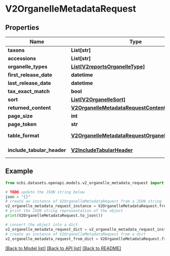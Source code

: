# V2OrganelleMetadataRequest


## Properties

Name | Type | Description | Notes
------------ | ------------- | ------------- | -------------
**taxons** | **List[str]** |  | [optional] 
**accessions** | **List[str]** |  | [optional] 
**organelle_types** | [**List[V2reportsOrganelleType]**](V2reportsOrganelleType.md) |  | [optional] 
**first_release_date** | **datetime** |  | [optional] 
**last_release_date** | **datetime** |  | [optional] 
**tax_exact_match** | **bool** |  | [optional] 
**sort** | [**List[V2OrganelleSort]**](V2OrganelleSort.md) |  | [optional] 
**returned_content** | [**V2OrganelleMetadataRequestContentType**](V2OrganelleMetadataRequestContentType.md) |  | [optional] [default to V2OrganelleMetadataRequestContentType.COMPLETE]
**page_size** | **int** |  | [optional] 
**page_token** | **str** |  | [optional] 
**table_format** | [**V2OrganelleMetadataRequestOrganelleTableFormat**](V2OrganelleMetadataRequestOrganelleTableFormat.md) |  | [optional] [default to V2OrganelleMetadataRequestOrganelleTableFormat.ORGANELLE_TABLE_FORMAT_NO_TABLE]
**include_tabular_header** | [**V2IncludeTabularHeader**](V2IncludeTabularHeader.md) |  | [optional] [default to V2IncludeTabularHeader.INCLUDE_TABULAR_HEADER_FIRST_PAGE_ONLY]

## Example

```python
from ncbi.datasets.openapi.models.v2_organelle_metadata_request import V2OrganelleMetadataRequest

# TODO update the JSON string below
json = "{}"
# create an instance of V2OrganelleMetadataRequest from a JSON string
v2_organelle_metadata_request_instance = V2OrganelleMetadataRequest.from_json(json)
# print the JSON string representation of the object
print(V2OrganelleMetadataRequest.to_json())

# convert the object into a dict
v2_organelle_metadata_request_dict = v2_organelle_metadata_request_instance.to_dict()
# create an instance of V2OrganelleMetadataRequest from a dict
v2_organelle_metadata_request_from_dict = V2OrganelleMetadataRequest.from_dict(v2_organelle_metadata_request_dict)
```
[[Back to Model list]](../README.md#documentation-for-models) [[Back to API list]](../README.md#documentation-for-api-endpoints) [[Back to README]](../README.md)



